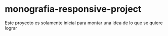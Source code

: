 # monografia-responsive-project
Este proyecto es solamente inicial para montar una idea de lo que se quiere lograr
